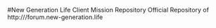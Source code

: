 #New Generation Life Client Mission Repository
Official Repository of http:///forum.new-generation.life
